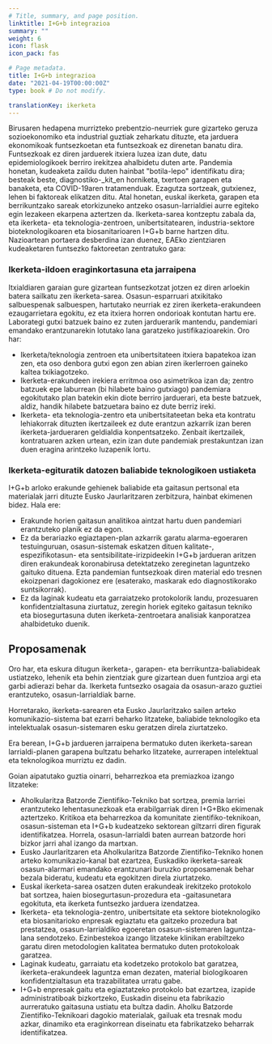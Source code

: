 ```yaml
---
# Title, summary, and page position.
linktitle: I+G+b integrazioa
summary: ""
weight: 6
icon: flask
icon_pack: fas

# Page metadata.
title: I+G+b integrazioa
date: "2021-04-19T00:00:00Z"
type: book # Do not modify.

translationKey: ikerketa
---
```


Birusaren hedapena murrizteko prebentzio-neurriek gure gizarteko geruza sozioekonomiko eta industrial guztiak zeharkatu dituzte, eta jarduera ekonomikoak funtsezkoetan eta funtsezkoak ez direnetan banatu dira. Funtsezkoak ez diren jarduerek itxiera luzea izan dute, datu epidemiologikoek berriro irekitzea ahalbidetu duten arte. Pandemia honetan, kudeaketa zaildu duten hainbat "botila-lepo" identifikatu dira; besteak beste, diagnostiko-_kit_en horniketa, txertoen garapen eta banaketa, eta COVID-19aren tratamenduak. Ezagutza sortzeak, gutxienez, lehen bi faktoreak elikatzen ditu. Atal honetan, euskal ikerketa, garapen eta berrikuntzako sareak etorkizuneko antzeko osasun-larrialdiei aurre egiteko egin lezakeen ekarpena aztertzen da. Ikerketa-sarea kontzeptu zabala da, eta ikerketa- eta teknologia-zentroen, unibertsitatearen, industria-sektore bioteknologikoaren eta biosanitarioaren I+G+b barne hartzen ditu. Nazioartean portaera desberdina izan duenez, EAEko zientziaren kudeaketaren funtsezko faktoreetan zentratuko gara:

### Ikerketa-ildoen eraginkortasuna eta jarraipena

Itxialdiaren garaian gure gizartean funtsezkotzat jotzen ez diren arloekin batera sailkatu zen ikerketa-sarea. Osasun-esparruari atxikitako salbuespenak salbuespen, hartutako neurriak ez ziren ikerketa-erakundeen ezaugarrietara egokitu, ez eta itxiera horren ondorioak kontutan hartu ere. Laborategi gutxi batzuek baino ez zuten jarduerarik mantendu, pandemiari emandako erantzunarekin lotutako lana garatzeko justifikazioarekin. Oro har:

- Ikerketa/teknologia zentroen eta unibertsitateen itxiera bapatekoa izan zen, eta oso denbora gutxi egon zen abian ziren ikerlerroen gaineko kaltea txikiagotzeko.
- Ikerketa-erakundeen irekiera erritmoa oso asimetrikoa izan da; zentro batzuek epe laburrean (bi hilabete baino gutxiago) pandemiara egokitutako plan batekin ekin diote berriro jarduerari, eta beste batzuek, aldiz, handik hilabete batzuetara baino ez dute berriz ireki.
- Ikerketa- eta teknologia-zentro eta unibertsitateetan beka eta kontratu lehiakorrak dituzten ikertzaileek ez dute erantzun azkarrik izan beren ikerketa-jardueraren geldialdia konpentsatzeko. Zenbait ikertzailek, kontratuaren azken urtean, ezin izan dute pandemiak prestakuntzan izan duen eragina arintzeko luzapenik lortu.

### Ikerketa-egituratik datozen baliabide teknologikoen ustiaketa

I+G+b arloko erakunde gehienek baliabide eta gaitasun pertsonal eta materialak jarri dituzte Eusko Jaurlaritzaren zerbitzura, hainbat ekimenen bidez. Hala ere:

- Erakunde horien gaitasun analitikoa aintzat hartu duen pandemiari erantzuteko planik ez da egon.
- Ez da berariazko egiaztapen-plan azkarrik garatu alarma-egoeraren testuinguruan, osasun-sistemak eskatzen dituen kalitate-, espezifikotasun- eta sentsibilitate-irizpideekin I+G+b jardueran aritzen diren erakundeak koronabirusa detektatzeko zereginetan laguntzeko gaituko dituena. Ezta pandemian funtsezkoak diren material edo tresnen ekoizpenari dagokionez ere (esaterako, maskarak edo diagnostikorako suntsikorrak).
- Ez da laginak kudeatu eta garraiatzeko protokolorik landu, prozesuaren konfidentzialtasuna ziurtatuz, zeregin horiek egiteko gaitasun tekniko eta biosegurtasuna duten ikerketa-zentroetara analisiak kanporatzea ahalbidetuko duenik.

## Proposamenak

Oro har, eta eskura ditugun ikerketa-, garapen- eta berrikuntza-baliabideak ustiatzeko, lehenik eta behin zientziak gure gizartean duen funtzioa argi eta garbi adierazi behar da. Ikerketa funtsezko osagaia da osasun-arazo guztiei erantzuteko, osasun-larrialdiak barne.

Horretarako, ikerketa-sarearen eta Eusko Jaurlaritzako sailen arteko komunikazio-sistema bat ezarri beharko litzateke, baliabide teknologiko eta intelektualak osasun-sistemaren esku geratzen direla ziurtatzeko.

Era berean, I+G+b jardueren jarraipena bermatuko duten ikerketa-sarean larrialdi-planen garapena bultzatu beharko litzateke, aurrerapen intelektual eta teknologikoa murriztu ez dadin.

Goian aipatutako guztia oinarri, beharrezkoa eta premiazkoa izango litzateke:

- Aholkularitza Batzorde Zientifiko-Tekniko bat sortzea, premia larriei erantzuteko lehentasunezkoak eta erabilgarriak diren I+G+Bko ekimenak aztertzeko. Kritikoa eta beharrezkoa da komunitate zientifiko-teknikoan, osasun-sisteman eta I+G+b kudeatzeko sektorean giltzarri diren figurak identifikatzea. Horrela, osasun-larrialdi baten aurrean batzorde hori bizkor jarri ahal izango da martxan.
- Eusko Jaurlaritzaren eta Aholkularitza Batzorde Zientifiko-Tekniko honen arteko komunikazio-kanal bat ezartzea, Euskadiko ikerketa-sareak osasun-alarmari emandako erantzunari buruzko proposamenak behar bezala bideratu, kudeatu eta egokitzen direla ziurtatzeko.
- Euskal ikerketa-sarea osatzen duten erakundeak irekitzeko protokolo bat sortzea, haien biosegurtasun-prozedura eta -gaitasunetara egokituta, eta ikerketa funtsezko jarduera izendatzea.
- Ikerketa- eta teknologia-zentro, unibertsitate eta sektore bioteknologiko eta biosanitarioko enpresak egiaztatu eta gaitzeko prozedura bat prestatzea, osasun-larrialdiko egoeretan osasun-sistemaren laguntza-lana sendotzeko. Ezinbestekoa izango litzateke klinikan erabiltzeko garatu diren metodologien kalitatea bermatuko duten protokoloak garatzea.
- Laginak kudeatu, garraiatu eta kodetzeko protokolo bat garatzea, ikerketa-erakundeek laguntza eman dezaten, material biologikoaren konfidentzialtasun eta trazabilitatea urratu gabe.
- I+G+b enpresak gaitu eta egiaztatzeko protokolo bat ezartzea, izapide administratiboak bizkortzeko, Euskadin diseinu eta fabrikazio aurreratuko gaitasuna ustiatu eta bultza dadin. Aholku Batzorde Zientifiko-Teknikoari dagokio materialak, gailuak eta tresnak modu azkar, dinamiko eta eraginkorrean diseinatu eta fabrikatzeko beharrak identifikatzea.

